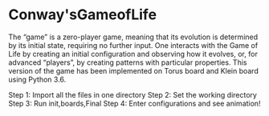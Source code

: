 # Conway'sGameofLife
The “game” is a zero-player game, meaning that its evolution is determined by its initial state, requiring no further input. One interacts with the Game of Life by creating an initial configuration and observing how it evolves, or, for advanced “players”, by creating patterns with particular properties.
This version of the game has been implemented on Torus board and Klein board using Python 3.6.

Step 1: Import all the files in one directory 
Step 2: Set the working directory
Step 3: Run init,boards,Final 
Step 4: Enter configurations and see animation!


